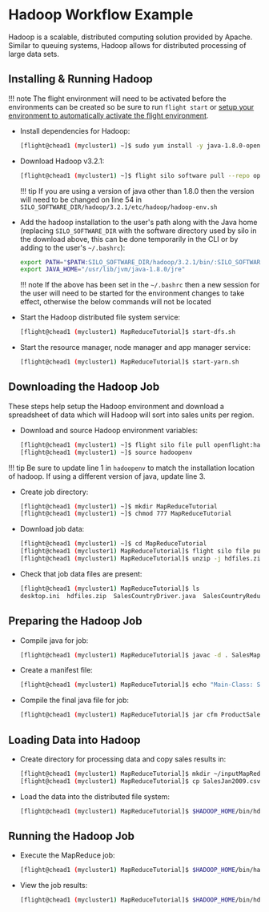 # Hadoop Workflow Example

Hadoop is a scalable, distributed computing solution provided by Apache. Similar to queuing systems, Hadoop allows for distributed processing of large data sets.

## Installing & Running Hadoop

!!! note
    The flight environment will need to be activated before the environments can be created so be sure to run `flight start` or [setup your environment to automatically activate the flight environment](../flight-environment/use-flight/environment-basics.md#activating-the-flight-system).

- Install dependencies for Hadoop:
    ```bash
    [flight@chead1 (mycluster1) ~]$ sudo yum install -y java-1.8.0-openjdk.x86_64 java-1.8.0-openjdk-devel.x86_64
    ```
- Download Hadoop v3.2.1:
    ```bash
    [flight@chead1 (mycluster1) ~]$ flight silo software pull --repo openflight hadoop 3.2.1
    ```

    !!! tip
        If you are using a version of java other than 1.8.0 then the version will need to be changed on line 54 in `SILO_SOFTWARE_DIR/hadoop/3.2.1/etc/hadoop/hadoop-env.sh`

- Add the hadoop installation to the user's path along with the Java home (replacing `SILO_SOFTWARE_DIR` with the software directory used by silo in the download above, this can be done temporarily in the CLI or by adding to the user's `~/.bashrc`):
    ```bash
    export PATH="$PATH:SILO_SOFTWARE_DIR/hadoop/3.2.1/bin/:SILO_SOFTWARE_DIR/hadoop/3.2.1/sbin/"
    export JAVA_HOME="/usr/lib/jvm/java-1.8.0/jre"
    ```

    !!! note
        If the above has been set in the `~/.bashrc` then a new session for the user will need to be started for the environment changes to take effect, otherwise the below commands will not be located

- Start the Hadoop distributed file system service:
    ```bash
    [flight@chead1 (mycluster1) MapReduceTutorial]$ start-dfs.sh
    ```
- Start the resource manager, node manager and app manager service:
    ```bash
    [flight@chead1 (mycluster1) MapReduceTutorial]$ start-yarn.sh
    ```

## Downloading the Hadoop Job

These steps help setup the Hadoop environment and download a spreadsheet of data which will Hadoop will sort into sales units per region.

- Download and source Hadoop environment variables:
    ```bash
    [flight@chead1 (mycluster1) ~]$ flight silo file pull openflight:hadoop/hadoopenv
    [flight@chead1 (mycluster1) ~]$ source hadoopenv
    ```

!!! tip
    Be sure to update line 1 in `hadoopenv` to match the installation location of hadoop.
    If using a different version of java, update line 3.

- Create job directory:
    ```bash
    [flight@chead1 (mycluster1) ~]$ mkdir MapReduceTutorial
    [flight@chead1 (mycluster1) ~]$ chmod 777 MapReduceTutorial
    ```
- Download job data:
    ```bash
    [flight@chead1 (mycluster1) ~]$ cd MapReduceTutorial
    [flight@chead1 (mycluster1) MapReduceTutorial]$ flight silo file pull openflight:hadoop/hdfiles.zip
    [flight@chead1 (mycluster1) MapReduceTutorial]$ unzip -j hdfiles.zip
    ```
- Check that job data files are present:
    ```bash
    [flight@chead1 (mycluster1) MapReduceTutorial]$ ls
    desktop.ini  hdfiles.zip  SalesCountryDriver.java  SalesCountryReducer.java  SalesJan2009.csv  SalesMapper.java
    ```

## Preparing the Hadoop Job

- Compile java for job:
    ```bash
    [flight@chead1 (mycluster1) MapReduceTutorial]$ javac -d . SalesMapper.java SalesCountryReducer.java SalesCountryDriver.java
    ```
- Create a manifest file:
    ```bash
    [flight@chead1 (mycluster1) MapReduceTutorial]$ echo "Main-Class: SalesCountry.SalesCountryDriver" >> Manifest.txt
    ```
- Compile the final java file for job:
    ```bash
    [flight@chead1 (mycluster1) MapReduceTutorial]$ jar cfm ProductSalePerCountry.jar Manifest.txt SalesCountry/*.class
    ```

## Loading Data into Hadoop

- Create directory for processing data and copy sales results in:
    ```bash
    [flight@chead1 (mycluster1) MapReduceTutorial]$ mkdir ~/inputMapReduce
    [flight@chead1 (mycluster1) MapReduceTutorial]$ cp SalesJan2009.csv ~/inputMapReduce/
    ```
- Load the data into the distributed file system:
    ```bash
    [flight@chead1 (mycluster1) MapReduceTutorial]$ $HADOOP_HOME/bin/hdfs dfs -ls ~/inputMapReduce
    ```

## Running the Hadoop Job

- Execute the MapReduce job:
    ```bash
    [flight@chead1 (mycluster1) MapReduceTutorial]$ $HADOOP_HOME/bin/hadoop jar ProductSalePerCountry.jar ~/inputMapReduce ~/mapreduce_output_sales
    ```
- View the job results:
    ```bash
    [flight@chead1 (mycluster1) MapReduceTutorial]$ $HADOOP_HOME/bin/hdfs dfs -cat ~/mapreduce_output_sales/part-00000 | more
    ```
